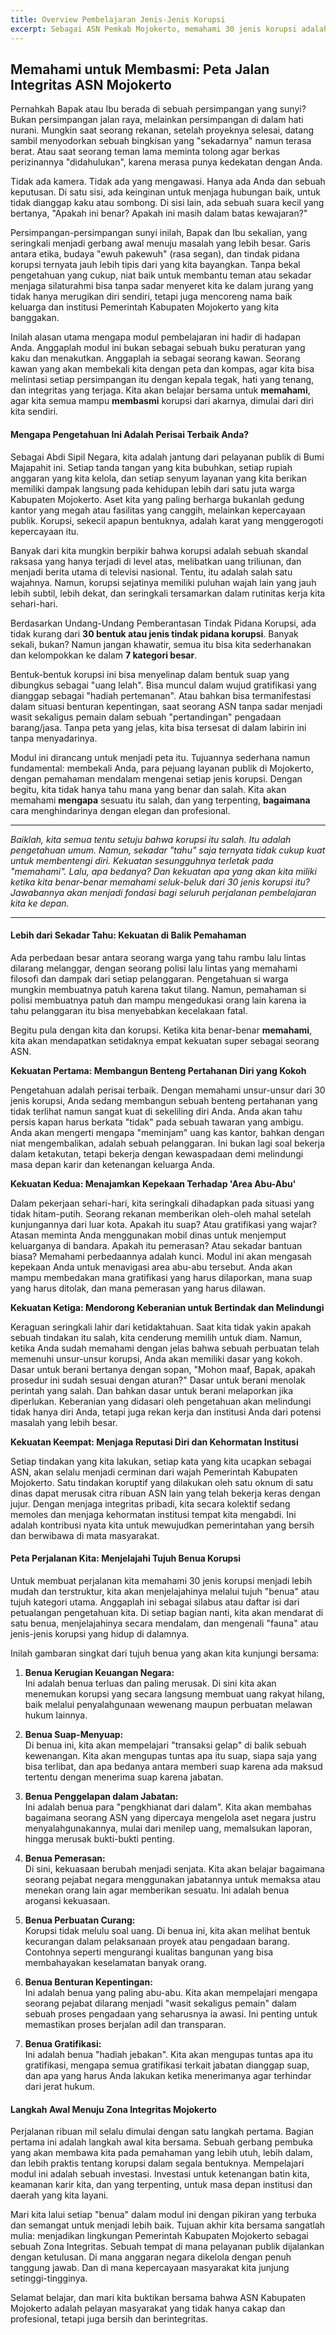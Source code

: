 ```yaml
---
title: Overview Pembelajaran Jenis-Jenis Korupsi
excerpt: Sebagai ASN Pemkab Mojokerto, memahami 30 jenis korupsi adalah benteng pertahanan diri. Modul ini adalah panduan awal Anda untuk mengenali, mencegah, dan membangun budaya integritas di lingkungan kerja.
---
```


## Memahami untuk Membasmi: Peta Jalan Integritas ASN Mojokerto

Pernahkah Bapak atau Ibu berada di sebuah persimpangan yang sunyi? Bukan persimpangan jalan raya, melainkan persimpangan di dalam hati nurani. Mungkin saat seorang rekanan, setelah proyeknya selesai, datang sambil menyodorkan sebuah bingkisan yang "sekadarnya" namun terasa berat. Atau saat seorang teman lama meminta tolong agar berkas perizinannya "didahulukan", karena merasa punya kedekatan dengan Anda.

Tidak ada kamera. Tidak ada yang mengawasi. Hanya ada Anda dan sebuah keputusan. Di satu sisi, ada keinginan untuk menjaga hubungan baik, untuk tidak dianggap kaku atau sombong. Di sisi lain, ada sebuah suara kecil yang bertanya, "Apakah ini benar? Apakah ini masih dalam batas kewajaran?"

Persimpangan-persimpangan sunyi inilah, Bapak dan Ibu sekalian, yang seringkali menjadi gerbang awal menuju masalah yang lebih besar. Garis antara etika, budaya "ewuh pakewuh" (rasa segan), dan tindak pidana korupsi ternyata jauh lebih tipis dari yang kita bayangkan. Tanpa bekal pengetahuan yang cukup, niat baik untuk membantu teman atau sekadar menjaga silaturahmi bisa tanpa sadar menyeret kita ke dalam jurang yang tidak hanya merugikan diri sendiri, tetapi juga mencoreng nama baik keluarga dan institusi Pemerintah Kabupaten Mojokerto yang kita banggakan.

Inilah alasan utama mengapa modul pembelajaran ini hadir di hadapan Anda. Anggaplah modul ini bukan sebagai sebuah buku peraturan yang kaku dan menakutkan. Anggaplah ia sebagai seorang kawan. Seorang kawan yang akan membekali kita dengan peta dan kompas, agar kita bisa melintasi setiap persimpangan itu dengan kepala tegak, hati yang tenang, dan integritas yang terjaga. Kita akan belajar bersama untuk **memahami**, agar kita semua mampu **membasmi** korupsi dari akarnya, dimulai dari diri kita sendiri.

#### Mengapa Pengetahuan Ini Adalah Perisai Terbaik Anda?

Sebagai Abdi Sipil Negara, kita adalah jantung dari pelayanan publik di Bumi Majapahit ini. Setiap tanda tangan yang kita bubuhkan, setiap rupiah anggaran yang kita kelola, dan setiap senyum layanan yang kita berikan memiliki dampak langsung pada kehidupan lebih dari satu juta warga Kabupaten Mojokerto. Aset kita yang paling berharga bukanlah gedung kantor yang megah atau fasilitas yang canggih, melainkan kepercayaan publik. Korupsi, sekecil apapun bentuknya, adalah karat yang menggerogoti kepercayaan itu.

Banyak dari kita mungkin berpikir bahwa korupsi adalah sebuah skandal raksasa yang hanya terjadi di level atas, melibatkan uang triliunan, dan menjadi berita utama di televisi nasional. Tentu, itu adalah salah satu wajahnya. Namun, korupsi sejatinya memiliki puluhan wajah lain yang jauh lebih subtil, lebih dekat, dan seringkali tersamarkan dalam rutinitas kerja kita sehari-hari.

Berdasarkan Undang-Undang Pemberantasan Tindak Pidana Korupsi, ada tidak kurang dari **30 bentuk atau jenis tindak pidana korupsi**. Banyak sekali, bukan? Namun jangan khawatir, semua itu bisa kita sederhanakan dan kelompokkan ke dalam **7 kategori besar**.

Bentuk-bentuk korupsi ini bisa menyelinap dalam bentuk suap yang dibungkus sebagai "uang lelah". Bisa muncul dalam wujud gratifikasi yang dianggap sebagai "hadiah pertemanan". Atau bahkan bisa termanifestasi dalam situasi benturan kepentingan, saat seorang ASN tanpa sadar menjadi wasit sekaligus pemain dalam sebuah "pertandingan" pengadaan barang/jasa. Tanpa peta yang jelas, kita bisa tersesat di dalam labirin ini tanpa menyadarinya.

Modul ini dirancang untuk menjadi peta itu. Tujuannya sederhana namun fundamental: membekali Anda, para pejuang layanan publik di Mojokerto, dengan pemahaman mendalam mengenai setiap jenis korupsi. Dengan begitu, kita tidak hanya tahu mana yang benar dan salah. Kita akan memahami **mengapa** sesuatu itu salah, dan yang terpenting, **bagaimana** cara menghindarinya dengan elegan dan profesional.

---

_Baiklah, kita semua tentu setuju bahwa korupsi itu salah. Itu adalah pengetahuan umum. Namun, sekadar "tahu" saja ternyata tidak cukup kuat untuk membentengi diri. Kekuatan sesungguhnya terletak pada "memahami". Lalu, apa bedanya? Dan kekuatan apa yang akan kita miliki ketika kita benar-benar memahami seluk-beluk dari 30 jenis korupsi itu? Jawabannya akan menjadi fondasi bagi seluruh perjalanan pembelajaran kita ke depan._

---

#### Lebih dari Sekadar Tahu: Kekuatan di Balik Pemahaman

Ada perbedaan besar antara seorang warga yang tahu rambu lalu lintas dilarang melanggar, dengan seorang polisi lalu lintas yang memahami filosofi dan dampak dari setiap pelanggaran. Pengetahuan si warga mungkin membuatnya patuh karena takut tilang. Namun, pemahaman si polisi membuatnya patuh dan mampu mengedukasi orang lain karena ia tahu pelanggaran itu bisa menyebabkan kecelakaan fatal.

Begitu pula dengan kita dan korupsi. Ketika kita benar-benar **memahami**, kita akan mendapatkan setidaknya empat kekuatan super sebagai seorang ASN.

**Kekuatan Pertama: Membangun Benteng Pertahanan Diri yang Kokoh**

Pengetahuan adalah perisai terbaik. Dengan memahami unsur-unsur dari 30 jenis korupsi, Anda sedang membangun sebuah benteng pertahanan yang tidak terlihat namun sangat kuat di sekeliling diri Anda. Anda akan tahu persis kapan harus berkata "tidak" pada sebuah tawaran yang ambigu. Anda akan mengerti mengapa "meminjam" uang kas kantor, bahkan dengan niat mengembalikan, adalah sebuah pelanggaran. Ini bukan lagi soal bekerja dalam ketakutan, tetapi bekerja dengan kewaspadaan demi melindungi masa depan karir dan ketenangan keluarga Anda.

**Kekuatan Kedua: Menajamkan Kepekaan Terhadap 'Area Abu-Abu'**

Dalam pekerjaan sehari-hari, kita seringkali dihadapkan pada situasi yang tidak hitam-putih. Seorang rekanan memberikan oleh-oleh mahal setelah kunjungannya dari luar kota. Apakah itu suap? Atau gratifikasi yang wajar? Atasan meminta Anda menggunakan mobil dinas untuk menjemput keluarganya di bandara. Apakah itu pemerasan? Atau sekadar bantuan biasa? Memahami perbedaannya adalah kunci. Modul ini akan mengasah kepekaan Anda untuk menavigasi area abu-abu tersebut. Anda akan mampu membedakan mana gratifikasi yang harus dilaporkan, mana suap yang harus ditolak, dan mana pemerasan yang harus dilawan.

**Kekuatan Ketiga: Mendorong Keberanian untuk Bertindak dan Melindungi**

Keraguan seringkali lahir dari ketidaktahuan. Saat kita tidak yakin apakah sebuah tindakan itu salah, kita cenderung memilih untuk diam. Namun, ketika Anda sudah memahami dengan jelas bahwa sebuah perbuatan telah memenuhi unsur-unsur korupsi, Anda akan memiliki dasar yang kokoh. Dasar untuk berani bertanya dengan sopan, "Mohon maaf, Bapak, apakah prosedur ini sudah sesuai dengan aturan?" Dasar untuk berani menolak perintah yang salah. Dan bahkan dasar untuk berani melaporkan jika diperlukan. Keberanian yang didasari oleh pengetahuan akan melindungi tidak hanya diri Anda, tetapi juga rekan kerja dan institusi Anda dari potensi masalah yang lebih besar.

**Kekuatan Keempat: Menjaga Reputasi Diri dan Kehormatan Institusi**

Setiap tindakan yang kita lakukan, setiap kata yang kita ucapkan sebagai ASN, akan selalu menjadi cerminan dari wajah Pemerintah Kabupaten Mojokerto. Satu tindakan koruptif yang dilakukan oleh satu oknum di satu dinas dapat merusak citra ribuan ASN lain yang telah bekerja keras dengan jujur. Dengan menjaga integritas pribadi, kita secara kolektif sedang memoles dan menjaga kehormatan institusi tempat kita mengabdi. Ini adalah kontribusi nyata kita untuk mewujudkan pemerintahan yang bersih dan berwibawa di mata masyarakat.

#### Peta Perjalanan Kita: Menjelajahi Tujuh Benua Korupsi

Untuk membuat perjalanan kita memahami 30 jenis korupsi menjadi lebih mudah dan terstruktur, kita akan menjelajahinya melalui tujuh "benua" atau tujuh kategori utama. Anggaplah ini sebagai silabus atau daftar isi dari petualangan pengetahuan kita. Di setiap bagian nanti, kita akan mendarat di satu benua, menjelajahinya secara mendalam, dan mengenali "fauna" atau jenis-jenis korupsi yang hidup di dalamnya.

Inilah gambaran singkat dari tujuh benua yang akan kita kunjungi bersama:

1.  **Benua Kerugian Keuangan Negara:** <br/>Ini adalah benua terluas dan paling merusak. Di sini kita akan menemukan korupsi yang secara langsung membuat uang rakyat hilang, baik melalui penyalahgunaan wewenang maupun perbuatan melawan hukum lainnya.

2.  **Benua Suap-Menyuap:**<br/> Di benua ini, kita akan mempelajari "transaksi gelap" di balik sebuah kewenangan. Kita akan mengupas tuntas apa itu suap, siapa saja yang bisa terlibat, dan apa bedanya antara memberi suap karena ada maksud tertentu dengan menerima suap karena jabatan.

3.  **Benua Penggelapan dalam Jabatan:** <br/>Ini adalah benua para "pengkhianat dari dalam". Kita akan membahas bagaimana seorang ASN yang dipercaya mengelola aset negara justru menyalahgunakannya, mulai dari menilep uang, memalsukan laporan, hingga merusak bukti-bukti penting.

4.  **Benua Pemerasan:**<br/> Di sini, kekuasaan berubah menjadi senjata. Kita akan belajar bagaimana seorang pejabat negara menggunakan jabatannya untuk memaksa atau menekan orang lain agar memberikan sesuatu. Ini adalah benua arogansi kekuasaan.

5.  **Benua Perbuatan Curang:**<br/> Korupsi tidak melulu soal uang. Di benua ini, kita akan melihat bentuk kecurangan dalam pelaksanaan proyek atau pengadaan barang. Contohnya seperti mengurangi kualitas bangunan yang bisa membahayakan keselamatan banyak orang.

6.  **Benua Benturan Kepentingan:** <br/>Ini adalah benua yang paling abu-abu. Kita akan mempelajari mengapa seorang pejabat dilarang menjadi "wasit sekaligus pemain" dalam sebuah proses pengadaan yang seharusnya ia awasi. Ini penting untuk memastikan proses berjalan adil dan transparan.

7.  **Benua Gratifikasi:**<br/> Ini adalah benua "hadiah jebakan". Kita akan mengupas tuntas apa itu gratifikasi, mengapa semua gratifikasi terkait jabatan dianggap suap, dan apa yang harus Anda lakukan ketika menerimanya agar terhindar dari jerat hukum.

#### Langkah Awal Menuju Zona Integritas Mojokerto

Perjalanan ribuan mil selalu dimulai dengan satu langkah pertama. Bagian pertama ini adalah langkah awal kita bersama. Sebuah gerbang pembuka yang akan membawa kita pada pemahaman yang lebih utuh, lebih dalam, dan lebih praktis tentang korupsi dalam segala bentuknya. Mempelajari modul ini adalah sebuah investasi. Investasi untuk ketenangan batin kita, keamanan karir kita, dan yang terpenting, untuk masa depan institusi dan daerah yang kita layani.

Mari kita lalui setiap "benua" dalam modul ini dengan pikiran yang terbuka dan semangat untuk menjadi lebih baik. Tujuan akhir kita bersama sangatlah mulia: menjadikan lingkungan Pemerintah Kabupaten Mojokerto sebagai sebuah Zona Integritas. Sebuah tempat di mana pelayanan publik dijalankan dengan ketulusan. Di mana anggaran negara dikelola dengan penuh tanggung jawab. Dan di mana kepercayaan masyarakat kita junjung setinggi-tingginya.

Selamat belajar, dan mari kita buktikan bersama bahwa ASN Kabupaten Mojokerto adalah pelayan masyarakat yang tidak hanya cakap dan profesional, tetapi juga bersih dan berintegritas.
